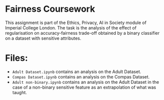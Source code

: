 # Fairness Coursework

This assignment is part of the Ethics, Privacy, AI in Society module of Imperial College London. 
The task is the analysis of the effect of regularisation on accuracy-fairness trade-off obtained by a binary classifier on a dataset with sensitive attributes.

# Files:


* `Adult Dataset.ipynb` contains an analysis on the Adult Dataset. 
* `Compas Dataset.ipynb` contains an analysis on the Compas Dataset.
* `Adult non-binary.ipynb` contains an analysis on the Adult Dataset in the case of a non-binary sensitive feature as an extrapolation of what was taught. 